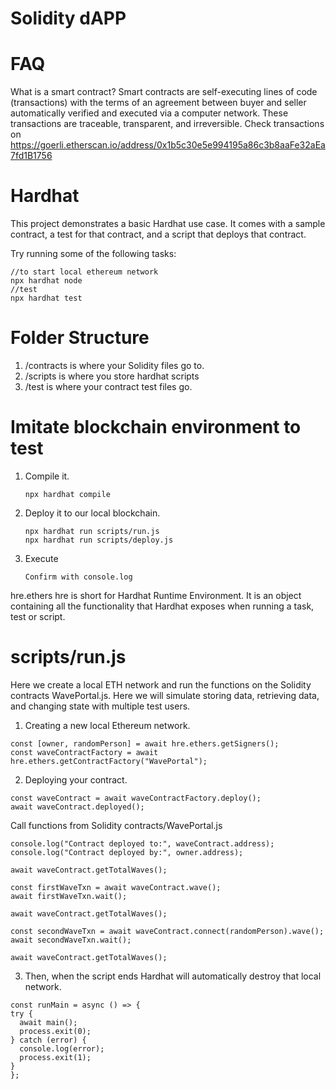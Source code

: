 # Solidity dAPP
# FAQ
What is a smart contract? Smart contracts are self-executing lines of code (transactions) with the terms of an agreement between buyer and seller automatically verified and executed via a computer network. These transactions are traceable, transparent, and irreversible.
Check transactions on <a>https://goerli.etherscan.io/address/0x1b5c30e5e994195a86c3b8aaFe32aEa7fd1B1756</a>

# Hardhat

This project demonstrates a basic Hardhat use case. It comes with a sample contract, a test for that contract, and a script that deploys that contract.

Try running some of the following tasks:

```shell
//to start local ethereum network
npx hardhat node 
//test
npx hardhat test
```
# Folder Structure
1. /contracts is where your Solidity files go to.
2. /scripts is where you store hardhat scripts
3. /test is where your contract test files go.

# Imitate blockchain environment to test
1. Compile it.
    ```shell
    npx hardhat compile
    ```
2. Deploy it to our local blockchain.
    ```shell
    npx hardhat run scripts/run.js
    npx hardhat run scripts/deploy.js
    ```
3. Execute
   ```shell
   Confirm with console.log
    ```
hre.ethers
  hre is short for Hardhat Runtime Environment. It is an object containing all the functionality that Hardhat exposes when running a task, test or script.

# scripts/run.js
Here we create a local ETH network and run the functions on the Solidity contracts WavePortal.js.
Here we will simulate storing data, retrieving data, and changing state with multiple test users.
1. Creating a new local Ethereum network.
  ```shell
  const [owner, randomPerson] = await hre.ethers.getSigners();
  const waveContractFactory = await hre.ethers.getContractFactory("WavePortal");
  ```
2. Deploying your contract.
  ```shell
  const waveContract = await waveContractFactory.deploy();
  await waveContract.deployed();
  ```
  Call functions from Solidity contracts/WavePortal.js
  ```shell
  console.log("Contract deployed to:", waveContract.address);
  console.log("Contract deployed by:", owner.address);

  await waveContract.getTotalWaves();

  const firstWaveTxn = await waveContract.wave();
  await firstWaveTxn.wait();

  await waveContract.getTotalWaves();

  const secondWaveTxn = await waveContract.connect(randomPerson).wave();
  await secondWaveTxn.wait();

  await waveContract.getTotalWaves();
  ```
3. Then, when the script ends Hardhat will automatically destroy that local network.
  ```shell
  const runMain = async () => {
  try {
    await main();
    process.exit(0);
  } catch (error) {
    console.log(error);
    process.exit(1);
  }
  };
  ```
